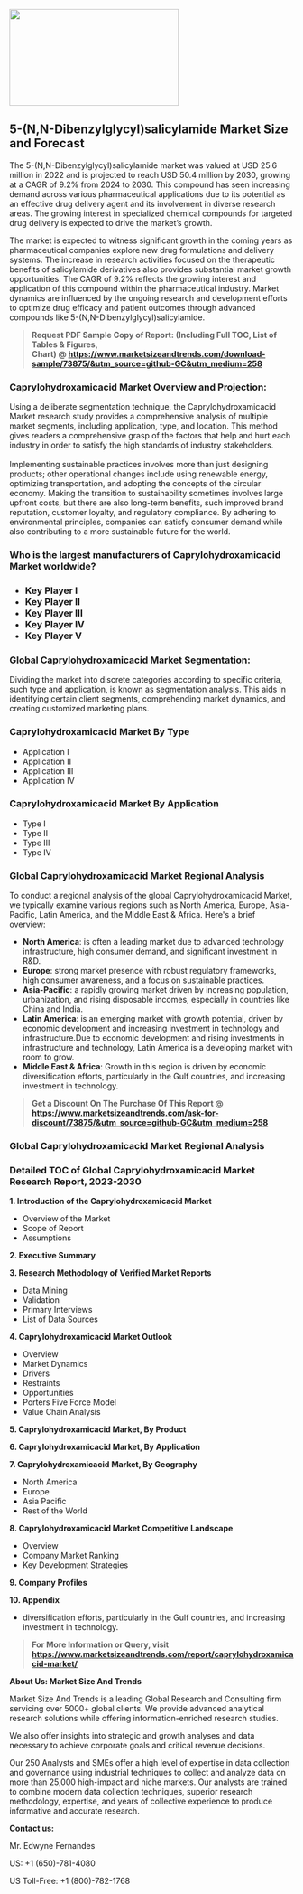 <p><img class="alignnone size-medium wp-image-20088" src="https://ffe5etoiles.com/wp-content/uploads/2024/12/MST1-300x171.png" alt="" width="300" height="171" /></p><h2>5-(N,N-Dibenzylglycyl)salicylamide Market Size and Forecast</h2><p>The 5-(N,N-Dibenzylglycyl)salicylamide market was valued at USD 25.6 million in 2022 and is projected to reach USD 50.4 million by 2030, growing at a CAGR of 9.2% from 2024 to 2030. This compound has seen increasing demand across various pharmaceutical applications due to its potential as an effective drug delivery agent and its involvement in diverse research areas. The growing interest in specialized chemical compounds for targeted drug delivery is expected to drive the market’s growth.</p><p>The market is expected to witness significant growth in the coming years as pharmaceutical companies explore new drug formulations and delivery systems. The increase in research activities focused on the therapeutic benefits of salicylamide derivatives also provides substantial market growth opportunities. The CAGR of 9.2% reflects the growing interest and application of this compound within the pharmaceutical industry. Market dynamics are influenced by the ongoing research and development efforts to optimize drug efficacy and patient outcomes through advanced compounds like 5-(N,N-Dibenzylglycyl)salicylamide.</p></p><blockquote id="" class=""><strong>Request PDF Sample Copy of Report: (Including Full TOC, List of Tables &amp; Figures, Chart)&nbsp;@&nbsp;<strong><a href="https://www.marketsizeandtrends.com/download-sample/73875/&utm_source=github-GC&utm_medium=258" target="_blank">https://www.marketsizeandtrends.com/download-sample/73875/&utm_source=github-GC&utm_medium=258</a></strong></strong></blockquote><h3 id="" class="">Caprylohydroxamicacid Market&nbsp;Overview and Projection:</h3><p id="" class="">Using a deliberate segmentation technique, the Caprylohydroxamicacid Market research study provides a comprehensive analysis of multiple market segments, including application, type, and location. This method gives readers a comprehensive grasp of the factors that help and hurt each industry in order to satisfy the high standards of industry stakeholders. <br /> <br />Implementing sustainable practices involves more than just designing products; other operational changes include using renewable energy, optimizing transportation, and adopting the concepts of the circular economy. Making the transition to sustainability sometimes involves large upfront costs, but there are also long-term benefits, such improved brand reputation, customer loyalty, and regulatory compliance. By adhering to environmental principles, companies can satisfy consumer demand while also contributing to a more sustainable future for the world.</p><h3 id="" class="">Who is the largest manufacturers of&nbsp;Caprylohydroxamicacid Market worldwide?</h3><h3 class=""><p><ul><li>Key Player I </li><li> Key Player II </li><li> Key Player III </li><li> Key Player IV </li><li> Key Player V</li></ul></p></h3><h3 id="" class="">Global&nbsp;Caprylohydroxamicacid Market Segmentation:</h3><p id="" class="">Dividing the market into discrete categories according to specific criteria, such type and application, is known as segmentation analysis. This aids in identifying certain client segments, comprehending market dynamics, and creating customized marketing plans.</p><h3 id="" class="">Caprylohydroxamicacid Market&nbsp;By Type</h3><p><p><ul><li>Application I</li><li> Application II</li><li> Application III</li><li> Application IV</p></li></ul></p></p><h3 id="" class="">Caprylohydroxamicacid Market&nbsp;By Application</h3><p class=""><p><ul><li>Type I</li><li> Type II</li><li> Type III</li><li> Type IV</li></ul></p></p><h3 id="" class="">Global Caprylohydroxamicacid Market Regional Analysis</h3><p id="" class="">To conduct a regional analysis of the global Caprylohydroxamicacid Market, we typically examine various regions such as North America, Europe, Asia-Pacific, Latin America, and the Middle East &amp; Africa. Here's a brief overview:</p><ul><li><strong>North America</strong>: is often a leading market due to advanced technology infrastructure, high consumer demand, and significant investment in R&amp;D.</li><li><strong>Europe</strong>: strong market presence with robust regulatory frameworks, high consumer awareness, and a focus on sustainable practices.</li><li><strong>Asia-Pacific</strong>: a rapidly growing market driven by increasing population, urbanization, and rising disposable incomes, especially in countries like China and India.</li><li><strong>Latin America</strong>: is an emerging market with growth potential, driven by economic development and increasing investment in technology and infrastructure.Due to economic development and rising investments in infrastructure and technology, Latin America is a developing market with room to grow.</li><li><strong>Middle East &amp; Africa</strong>: Growth in this region is driven by economic diversification efforts, particularly in the Gulf countries, and increasing investment in technology.</li></ul><blockquote id="" class=""><strong>Get a Discount On The Purchase Of This Report @ <strong><a href="https://www.marketsizeandtrends.com/ask-for-discount/73875/&utm_source=github-GC&utm_medium=258" target="_blank">https://www.marketsizeandtrends.com/ask-for-discount/73875/&utm_source=github-GC&utm_medium=258</a></strong></strong></blockquote><h3 id="" class="">Global Caprylohydroxamicacid Market Regional Analysis</h3><h3 id="" class="">Detailed TOC of Global Caprylohydroxamicacid Market Research Report, 2023-2030</h3><p id="" class=""><strong>1. Introduction of the Caprylohydroxamicacid Market</strong></p><ul><li>Overview of the Market</li><li>Scope of Report</li><li>Assumptions</li></ul><p id="" class=""><strong>2. Executive Summary</strong></p><p id="" class=""><strong>3. Research Methodology of Verified Market Reports</strong></p><ul><li>Data Mining</li><li>Validation</li><li>Primary Interviews</li><li>List of Data Sources</li></ul><p id="" class=""><strong>4. Caprylohydroxamicacid Market Outlook</strong></p><ul><li>Overview</li><li>Market Dynamics</li><li>Drivers</li><li>Restraints</li><li>Opportunities</li><li>Porters Five Force Model</li><li>Value Chain Analysis</li></ul><p id="" class=""><strong>5. Caprylohydroxamicacid Market, By Product</strong></p><p id="" class=""><strong>6. Caprylohydroxamicacid Market, By Application</strong></p><p id="" class=""><strong>7. Caprylohydroxamicacid Market, By Geography</strong></p><ul><li>North America</li><li>Europe</li><li>Asia Pacific</li><li>Rest of the World</li></ul><p id="" class=""><strong>8. Caprylohydroxamicacid Market Competitive Landscape</strong></p><ul><li>Overview</li><li>Company Market Ranking</li><li>Key Development Strategies</li></ul><p id="" class=""><strong>9. Company Profiles</strong></p><p id="" class=""><strong>10. Appendix</strong></p><ul><li>diversification efforts, particularly in the Gulf countries, and increasing investment in technology.</li></ul><blockquote id="" class=""><strong>For More Information or Query, visit <strong><strong><a href="https://www.marketsizeandtrends.com/report/caprylohydroxamicacid-market/" target="_blank">https://www.marketsizeandtrends.com/report/caprylohydroxamicacid-market/</a></strong></strong></strong></blockquote><p id="" class=""><strong>About Us: Market Size And Trends</strong></p><p id="" class="">Market Size And Trends is a leading Global Research and Consulting firm servicing over 5000+ global clients. We provide advanced analytical research solutions while offering information-enriched research studies.</p><p id="" class="">We also offer insights into strategic and growth analyses and data necessary to achieve corporate goals and critical revenue decisions.</p><p id="" class="">Our 250 Analysts and SMEs offer a high level of expertise in data collection and governance using industrial techniques to collect and analyze data on more than 25,000 high-impact and niche markets. Our analysts are trained to combine modern data collection techniques, superior research methodology, expertise, and years of collective experience to produce informative and accurate research.</p><p id="" class=""><strong>Contact us:</strong></p><p id="" class="">Mr. Edwyne Fernandes</p><p id="" class="">US: +1 (650)-781-4080</p><p id="" class="">US Toll-Free: +1 (800)-782-1768</p>
